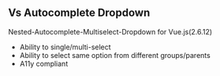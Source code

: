 ## Vs Autocomplete Dropdown

Nested-Autocomplete-Multiselect-Dropdown for Vue.js(2.6.12)

- Ability to single/multi-select
- Ability to select same option from different groups/parents
- A11y compliant

